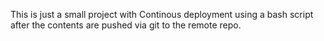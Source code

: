 This is just a small project with Continous deployment using a bash script after the contents are pushed via git to the remote repo.
